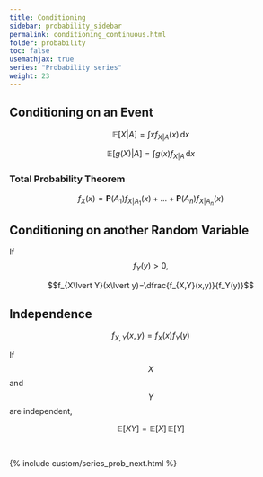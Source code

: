 ```yaml
---
title: Conditioning
sidebar: probability_sidebar
permalink: conditioning_continuous.html
folder: probability
toc: false
usemathjax: true
series: "Probability series"
weight: 23
---
```


## Conditioning on an Event

$$\mathbb{E}[X\lvert A]=\int xf_{X\lvert A}(x)\,\mathrm{d}x$$

$$\mathbb{E}[g(X)\lvert A]=\int g(x)f_{X\lvert A}\,\mathrm{d}x$$

### Total Probability Theorem

$$f_X(x)=\mathbf{P}(A_1)f_{X\lvert A_1}(x)+\ldots+\mathbf{P}(A_n)f_{X\lvert A_n}(x)$$


## Conditioning on another Random Variable

If $$f_Y(y)>0,$$

$$f_{X\lvert Y}(x\lvert y)=\dfrac{f_{X,Y}(x,y)}{f_Y(y)}$$

## Independence

$$f_{X,Y}(x,y)=f_X(x)f_Y(y)$$

If $$X$$ and $$Y$$ are independent,

$$\mathbb{E}[XY]=\mathbb{E}[X]\,\mathbb{E}[Y]$$



<br>

{% include custom/series_prob_next.html %}
